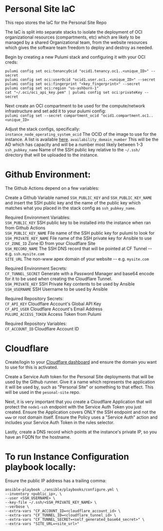 # Personal Site IaC

This repo stores the IaC for the Personal Site Repo  

The IaC is split into separate stacks to isolate the deployment of OCI organizational resources (compartments, etc) which 
are likely to be managed by a shared Organizational team, from the website resources which gives the software team freedom 
to deploy and destroy as needed.  


Begin by creating a new Pulumi stack and configuring it with your OCI creds:

```shell
pulumi config set oci:tenancyOcid "ocid1.tenancy.oc1..<unique_ID>" --secret
pulumi config set oci:userOcid "ocid1.user.oc1..<unique_ID>" --secret
pulumi config set oci:fingerprint "<key_fingerprint>" --secret
pulumi config set oci:region "us-ashburn-1"
cat "~/.oci/oci_api_key.pem" | pulumi config set oci:privateKey --secret
```

Next create an OCI compartment to be used for the compute/network infrastructure and set add it to your pulumi config:  
`pulumi config set --secret compartment_ocid "ocid1.compartment.oc1..<unique_ID>`

Adjust the stack configs, specifically:  
`instance_node_operating_system_ocid`  The OCID of the image to use for the instance. A list is available [here](https://docs.oracle.com/en-us/iaas/images/image/741de11a-777e-4a12-a7b3-b66ea5a13419/).
`availability_domain_number` This will be the AD which has capacity and will be a number most likely between 1-3  
`ssh_pubkey_name`  Name of the SSH public key relative to the `~/.ssh/` directory that will be uploaded to the instance. 


# Github Environment:

The Github Actions depend on a few variables:  

Create a Github Variable named `SSH_PUBLIC_KEY` and `SSH_PUBLIC_KEY_NAME` and insert the SSH public key and the name of 
the public key which matches what you placed in the stack config as `ssh_pubkey_name`.  

Required Environment Variables:  
`SSH_PUBLIC_KEY`  SSH public key to be installed into the instance when ran from Github Actions  
`SSH_PUBLIC_KEY_NAME`  File name of the SSH public key for pulumi to look for  
`SSH_PRIVATE_KEY_NAME` File name of the SSH private key for Ansible to use  
`CF_ZONE_ID` Zone ID from your Cloudflare Site  
`SSH_RECORD_NAME` The SSH DNS record that will be pointed at CF Tunnel -- e.g. `ssh.mysite.com`  
`SITE_URL` The non-www apex domain of your website -- e.g. `mysite.com`  

Required Environment Secrets:  
`CF_TUNNEL_SECRET` Generate with a Password Manager and base64 encode for it to be used when creating the Cloudflare Tunnel.  
`SSH_PRIVATE_KEY`  SSH Private Key contents to be used by Ansible  
`SSH_USERNAME`  SSH Username to be used by Ansible  

Required Repository Secrets:  
`CF_API_KEY`  Cloudflare Account's Global API Key  
`CF_API_USER`  Cloudflare Account's Email Address  
`PULUMI_ACCESS_TOKEN` Access Token from Pulumi  

Required Repository Variables:  
`CF_ACCOUNT_ID` Cloudflare Account ID  

# Cloudflare

Create/login to your [Cloudflare dashboard](https://dash.cloudflare.com/) and ensure the domain you want to use for this
is activated.

Create a Service Auth token for the Personal Site deployments that will be used by the Github runner. Give it a name which 
represents the application it will be used by, such as "Personal Site" or something to that effect. This will be used in 
the `pesonal-site` repo.  

Next, it is very important that you create a Cloudflare Application that will protect the `node1-ssh` endpoint with
the Service Auth Token you just created. Ensure the Application covers ONLY the SSH endpoint and not the `www` or root
domain itself. Ensure the Policy uses a "Service Auth" action and includes your Service Auth Token in the rules selector.

Lastly, create a DNS record which points at the instance's private IP, so you have an FQDN for the hostname.

# To run Instance Configuration playbook locally:

Ensure the public IP address has a trailing comma:  

```shell
ansible-playbook ./ansible/playbooks/configure.yml \
--inventory <public_ip>, \
--user <SSH_USERNAME> \
--key-file ~/.ssh/<SSH_PRIVATE_KEY_NAME> \
--verbose \
--extra-vars "CF_ACCOUNT_ID=<cloudflare_account_id> \
--extra-vars "CF_TUNNEL_ID=<cloudflare_tunnel_id> \
--extra-vars "CF_TUNNEL_SECRET=<self_generated_base64_secret>" \
--extra-vars "SITE_URL=<site_url>"
```
